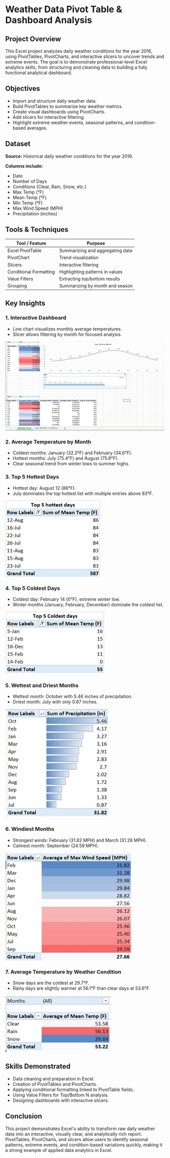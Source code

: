 # Weather Data Pivot Table & Dashboard Analysis

## Project Overview
This Excel project analyzes daily weather conditions for the year 2016, using PivotTables, PivotCharts, and interactive slicers to uncover trends and extreme events. The goal is to demonstrate professional-level Excel analytics skills, from structuring and cleaning data to building a fully functional analytical dashboard.

## Objectives
- Import and structure daily weather data.
- Build PivotTables to summarize key weather metrics.
- Create visual dashboards using PivotCharts.
- Add slicers for interactive filtering.
- Highlight extreme weather events, seasonal patterns, and condition-based averages.

## Dataset
**Source:** Historical daily weather conditions for the year 2016.

**Columns include:**
- Date
- Number of Days
- Conditions (Clear, Rain, Snow, etc.)
- Max Temp (°F)
- Mean Temp (°F)
- Min Temp (°F)
- Max Wind Speed (MPH)
- Precipitation (inches)

## Tools & Techniques
| Tool / Feature       | Purpose |
|----------------------|---------|
| Excel PivotTable     | Summarizing and aggregating data |
| PivotChart           | Trend visualization |
| Slicers              | Interactive filtering |
| Conditional Formatting | Highlighting patterns in values |
| Value Filters        | Extracting top/bottom results |
| Grouping             | Summarizing by month and season |

## Key Insights

### 1. Interactive Dashboard
- Line chart visualizes monthly average temperatures.
- Slicer allows filtering by month for focused analysis.

![General Pivot Screenshot](images/General%20Pivot%20Screenshot.png)

### 2. Average Temperature by Month
- Coldest months: January (32.3°F) and February (34.6°F).
- Hottest months: July (75.4°F) and August (75.8°F).
- Clear seasonal trend from winter lows to summer highs.

### 3. Top 5 Hottest Days
- Hottest day: August 12 (86°F).
- July dominates the top hottest list with multiple entries above 83°F.

![Top 5 hottest days](images/Top%205%20hottest%20days.JPG)

### 4. Top 5 Coldest Days
- Coldest day: February 14 (0°F), extreme winter low.
- Winter months (January, February, December) dominate the coldest list.

![Top 5 coldest days](images/Top%205%20coldest%20days.JPG)

### 5. Wettest and Driest Months
- Wettest month: October with 5.46 inches of precipitation.
- Driest month: July with only 0.87 inches.

![Wettest & Driest Months](images/Wettest%20&%20Driest%20Months.JPG)

### 6. Windiest Months
- Strongest winds: February (31.82 MPH) and March (31.28 MPH).
- Calmest month: September (24.59 MPH).

![Windiest Months](images/Windiest%20Months.JPG)

### 7. Average Temperature by Weather Condition
- Snow days are the coldest at 29.7°F.
- Rainy days are slightly warmer at 56.1°F than clear days at 53.6°F.

![Average Temperature by Weather Condition](images/Average%20Temperature%20by%20Weather%20Condition.JPG)



## Skills Demonstrated
- Data cleaning and preparation in Excel.
- Creation of PivotTables and PivotCharts.
- Applying conditional formatting linked to PivotTable fields.
- Using Value Filters for Top/Bottom N analysis.
- Designing dashboards with interactive slicers.


## Conclusion
This project demonstrates Excel's ability to transform raw daily weather data into an interactive, visually clear, and analytically rich report. PivotTables, PivotCharts, and slicers allow users to identify seasonal patterns, extreme events, and condition-based variations quickly, making it a strong example of applied data analytics in Excel.
